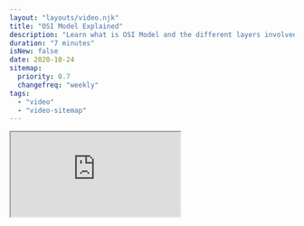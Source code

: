 ```yaml
---
layout: "layouts/video.njk"
title: "OSI Model Explained"
description: "Learn what is OSI Model and the different layers involved."
duration: "7 minutes"
isNew: false
date: 2020-10-24
sitemap:
  priority: 0.7
  changefreq: "weekly"
tags:
  - "video"
  - "video-sitemap"
---
```


<iframe class="w-full aspect-video mb-5" src="https://www.youtube.com/embed/dV8mjZd1OtU" title="OSI Model Explained" />